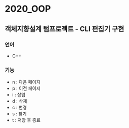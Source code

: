 # 2020_OOP

## 객체지향설계 텀프로젝트 - CLI 편집기 구현

### 언어
  + C++

### 기능
  + n : 다음 페이지 
  + p : 이전 페이지
  + i : 삽입
  + d : 삭제
  + c : 변경
  + s : 찾기
  + t : 저장 후 종료
